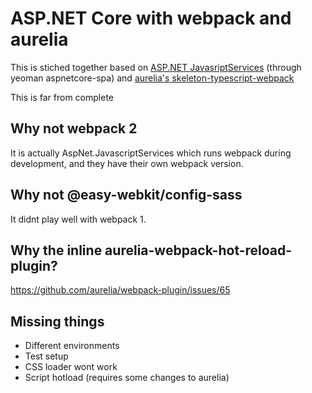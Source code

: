 # ASP.NET Core with webpack and aurelia 

This is stiched together based on [ASP.NET JavasriptServices](https://github.com/aspnet/JavaScriptServices) (through yeoman aspnetcore-spa) and [aurelia's skeleton-typescript-webpack](https://github.com/aurelia/skeleton-navigation/tree/master/skeleton-typescript-webpack)

This is far from complete

## Why not webpack 2
It is actually AspNet.JavascriptServices which runs webpack during development, and they have their own webpack version.

## Why not @easy-webkit/config-sass
It didnt play well with webpack 1.

## Why the inline aurelia-webpack-hot-reload-plugin?
https://github.com/aurelia/webpack-plugin/issues/65
 
## Missing things
- Different environments
- Test setup
- CSS loader wont work
- Script hotload (requires some changes to aurelia)
